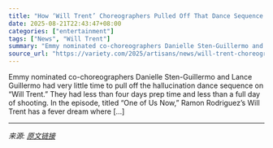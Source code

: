 ```yaml
---
title: "How ‘Will Trent’ Choreographers Pulled Off That Dance Sequence With Less Than Four Days of Prep Time"
date: 2025-08-21T22:43:47+08:00
categories: ["entertainment"]
tags: ["News", "Will Trent"]
summary: "Emmy nominated co-choreographers Danielle Sten-Guillermo and Lance Guillermo had very little time to pull off the hallucination dance sequence on “Will Trent.” They had less than four days prep time a"
source_url: "https://variety.com/2025/artisans/news/will-trent-choreographer-last-dance-donna-summer-1236495458/"
---
```


Emmy nominated co-choreographers Danielle Sten-Guillermo and Lance Guillermo had very little time to pull off the hallucination dance sequence on “Will Trent.” They had less than four days prep time and less than a full day of shooting. In the episode, titled &#8220;One of Us Now,&#8221; Ramon Rodriguez’s Will Trent has a fever dream where [&#8230;]

---

*来源: [原文链接](https://variety.com/2025/artisans/news/will-trent-choreographer-last-dance-donna-summer-1236495458/)*
